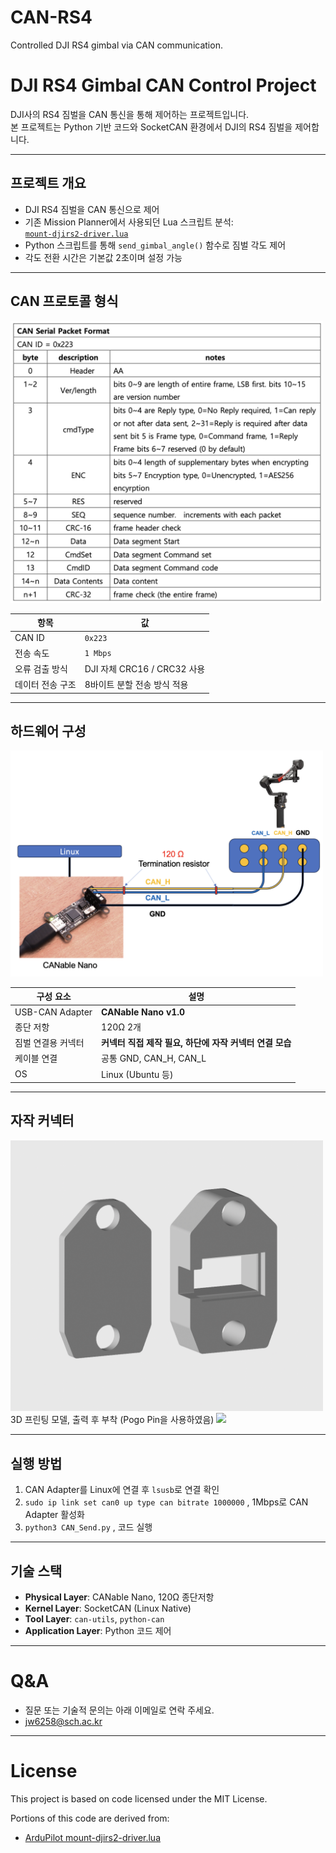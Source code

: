 # CAN-RS4
Controlled DJI RS4 gimbal via CAN communication.

# DJI RS4 Gimbal CAN Control Project

DJI사의 RS4 짐벌을 CAN 통신을 통해 제어하는 프로젝트입니다.  
본 프로젝트는 Python 기반 코드와 SocketCAN 환경에서 DJI의 RS4 짐벌을 제어합니다.

---

## 프로젝트 개요

- DJI RS4 짐벌을 CAN 통신으로 제어
- 기존 Mission Planner에서 사용되던 Lua 스크립트 분석:  
  [`mount-djirs2-driver.lua`](https://github.com/ArduPilot/ardupilot/blob/master/libraries/AP_Scripting/drivers/mount-djirs2-driver.lua)
- Python 스크립트를 통해 `send_gimbal_angle()` 함수로 짐벌 각도 제어
- 각도 전환 시간은 기본값 2초이며 설정 가능

---

## CAN 프로토콜 형식

<img src="./images/CAN_Protocol.png" width="500"/>

| 항목               | 값                           |
|--------------------|------------------------------|
| CAN ID             | `0x223`                      |
| 전송 속도          | `1 Mbps`                     |
| 오류 검출 방식     | DJI 자체 CRC16 / CRC32 사용 |
| 데이터 전송 구조   | 8바이트 분할 전송 방식 적용 |

---

## 하드웨어 구성

<img src="./images/HW_Config.png" width="500"/>

| 구성 요소                 | 설명                              |
|--------------------------|-----------------------------------|
| USB-CAN Adapter          | **CANable Nano v1.0**             |
| 종단 저항                | 120Ω 2개                          |
| 짐벌 연결용 커넥터       | **커넥터 직접 제작 필요, 하단에 자작 커넥터 연결 모습** |
| 케이블 연결              | 공통 GND, CAN_H, CAN_L                 |
| OS                       | Linux (Ubuntu 등)                 |

---

## 자작 커넥터

<img src="./3d_Prints/Custom_Connector.png" width="500"/>
3D 프린팅 모델, 출력 후 부착 (Pogo Pin을 사용하였음)
<img src="./3d_Prints/Connected.png" width="500"/>

---
## 실행 방법

1. CAN Adapter를 Linux에 연결 후 `lsusb`로 연결 확인
2. `sudo ip link set can0 up type can bitrate 1000000` , 1Mbps로 CAN Adapter 활성화
3. `python3 CAN_Send.py` , 코드 실행




---

## 기술 스택

- **Physical Layer**: CANable Nano, 120Ω 종단저항
- **Kernel Layer**: SocketCAN (Linux Native)
- **Tool Layer**: `can-utils`, `python-can`
- **Application Layer**: Python 코드 제어

---

# Q&A

- 질문 또는 기술적 문의는 아래 이메일로 연락 주세요.
- jw6258@sch.ac.kr

---

# License

This project is based on code licensed under the MIT License.

Portions of this code are derived from:
- [ArduPilot mount-djirs2-driver.lua](https://github.com/ArduPilot/ardupilot/blob/master/libraries/AP_Scripting/drivers/mount-djirs2-driver.lua)
